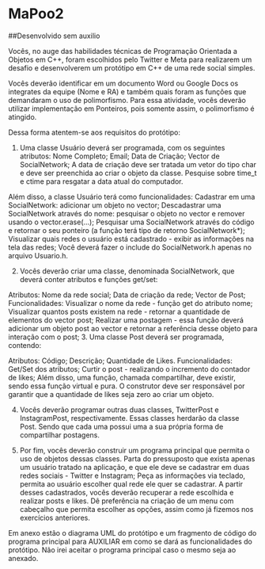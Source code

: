 # MaPoo2
##Desenvolvido sem auxilio 

Vocês, no auge das habilidades técnicas de Programação Orientada a Objetos em C++, foram escolhidos pelo Twitter e Meta para realizarem um desafio e desenvolverem um protótipo em C++ de uma rede social simples.

Vocês deverão identificar em um documento Word ou Google Docs os integrates da equipe (Nome e RA) e também quais foram as funções que demandaram o uso de polimorfismo. Para essa atividade, vocês deverão utilizar implementação em Ponteiros, pois somente assim, o polimorfismo é atingido.


Dessa forma atentem-se aos requisitos do protótipo:

1. Uma classe Usuário deverá ser programada, com os seguintes atributos:
Nome Completo;
Email;
Data de Criação;
Vector de SocialNetwork;
A data de criação deve ser tratada um vetor do tipo char e deve ser preenchida ao criar o objeto da classe. Pesquise sobre time_t e ctime para resgatar a data atual do computador.

Além disso, a classe Usuário terá como funcionalidades:
Cadastrar em uma SocialNetwork: adicionar um objeto no vector;
Descadastrar uma SocialNetwork através do nome: pesquisar o objeto no vector e remover usando o vector.erase(...);
Pesquisar uma SocialNetwork através do código e retornar o seu ponteiro (a função terá tipo de retorno SocialNetwork*);
Visualizar quais redes o usuário está cadastrado - exibir as informações na tela das redes;
Você deverá fazer o include do SocialNetwork.h apenas no arquivo Usuario.h.

2. Vocês deverão criar uma classe, denominada SocialNetwork, que deverá conter atributos  e funções get/set:

Atributos:
Nome da rede social;
Data de criação da rede;
Vector de Post;
Funcionalidades:
Visualizar o nome da rede - função get do atributo nome;
Visualizar quantos posts existem na rede - retornar a quantidade de elementos do vector post;
Realizar uma postagem - essa função deverá adicionar um objeto post ao vector e retornar a referência desse objeto para interação com o post;
3. Uma classe Post deverá ser programada, contendo:

Atributos:
Código;
Descrição;
Quantidade de Likes.
Funcionalidades:
Get/Set dos atributos;
Curtir o post - realizando o incremento do contador de likes;
Além disso, uma função, chamada compartilhar, deve existir, sendo essa função virtual e pura.
O construtor deve ser responsável por garantir que a quantidade de likes seja zero ao criar um objeto.

4. Vocês deverão programar outras duas classes, TwitterPost e InstagramPost, respectivamente. Essas classes herdarão da classe Post. Sendo que cada uma possui uma a sua própria forma de compartilhar postagens.

5. Por fim, vocês deverão construir um programa principal que permita o uso de objetos dessas classes. Parta do pressuposto que exista apenas um usuário tratado na aplicação, e que ele deve se cadastrar em duas redes sociais - Twitter e Instagram; Peça as informações via teclado, permita ao usuário escolher qual rede ele quer se cadastrar. A partir desses cadastrados, vocês deverão recuperar a rede escolhida e realizar posts e likes. Dê preferência na criação de um menu com cabeçalho que permita escolher as opções, assim como já fizemos nos exercícios anteriores.

Em anexo estão o diagrama UML do protótipo e um fragmento de código do programa principal para AUXILIAR em como se dará as funcionalidades do protótipo. Não irei aceitar o programa principal caso o mesmo seja ao anexado.
